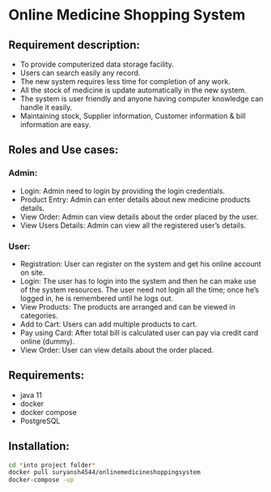 # Online Medicine Shopping System

## Requirement description: 
- To provide computerized data storage facility. 
- Users can search easily any record.  
- The new system requires less time for completion of any work.  
- All the stock of medicine is update automatically in the new system. 
- The system is user friendly and anyone having computer knowledge can handle it easily. 
- Maintaining stock, Supplier information, Customer information & bill information are easy.

## Roles and Use cases: 
### Admin:
- Login: Admin need to login by providing the login credentials.
- Product Entry: Admin can enter details about new medicine products details.
- View Order: Admin can view details about the order placed by the user.
- View Users Details: Admin can view all the registered user’s details.

### User:
- Registration: User can register on the system and get his online account on site.
- Login: The user has to login into the system and then he can make use of the system resources. The user need not login all the time; once he’s logged in, he is remembered until he logs out.
- View Products: The products are arranged and can be viewed in categories.
- Add to Cart: Users can add multiple products to cart.
- Pay using Card: After total bill is calculated user can pay via credit card online (dummy).
- View Order: User can view details about the order placed.

## Requirements:
- java 11
- docker
- docker compose
- PostgreSQL

## Installation:
```bash
cd *into project folder*
docker pull suryansh4544/onlinemedicineshoppingsystem
docker-compose -up
```
